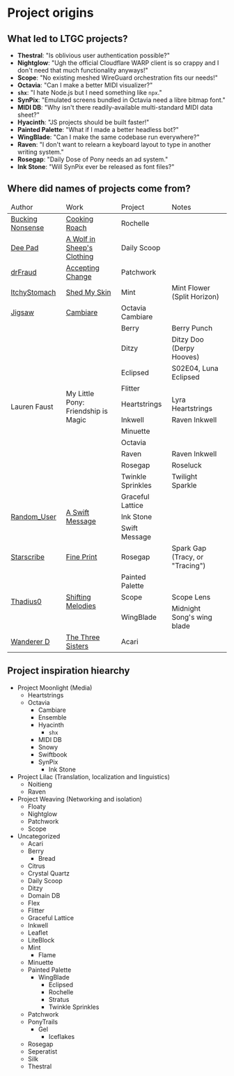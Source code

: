 # Project origins
## What led to LTGC projects?
- **Thestral**: "Is oblivious user authentication possible?"
- **Nightglow**: "Ugh the official Cloudflare WARP client is so crappy and I don't need that much functionality anyways!"
- **Scope**: "No existing meshed WireGuard orchestration fits our needs!"
- **Octavia**: "Can I make a better MIDI visualizer?"
- **`shx`**: "I hate Node.js but I need something like `npx`."
- **SynPix**: "Emulated screens bundled in Octavia need a libre bitmap font."
- **MIDI DB**: "Why isn't there readily-available multi-standard MIDI data sheet?"
- **Hyacinth**: "JS projects should be built faster!"
- **Painted Palette**: "What if I made a better headless bot?"
- **WingBlade**: "Can I make the same codebase run everywhere?"
- **Raven**: "I don't want to relearn a keyboard layout to type in another writing system."
- **Rosegap**: "Daily Dose of Pony needs an ad system."
- **Ink Stone**: "Will SynPix ever be released as font files?"

## Where did names of projects come from?
<table>
	<thead>
		<tr>
			<td>Author</td>
			<td>Work</td>
			<td>Project</td>
			<td>Notes</td>
		</tr>
	</thead>
	<tbody>
		<tr>
			<td><a href="https://www.fimfiction.net/user/165254">Bucking Nonsense</a></td>
			<td><a href="https://www.fimfiction.net/story/173495">Cooking Roach</a></td>
			<td>Rochelle</td>
			<td></td>
		</tr>
		<tr>
			<td><a href="https://www.fimfiction.net/user/45272">Dee Pad</a></td>
			<td><a href="https://www.fimfiction.net/story/55396">A Wolf in Sheep's Clothing</a></td>
			<td>Daily Scoop</td>
			<td></td>
		</tr>
		<tr>
			<td><a href="https://www.fimfiction.net/user/250016">drFraud</a></td>
			<td><a href="https://www.fimfiction.net/story/501910">Accepting Change</a></td>
			<td>Patchwork</td>
			<td></td>
		</tr>
		<tr>
			<td><a href="https://www.fimfiction.net/user/181949">ItchyStomach</a></td>
			<td><a href="https://www.fimfiction.net/story/406711">Shed My Skin</a></td>
			<td>Mint</td>
			<td>Mint Flower (Split Horizon)</td>
		</tr>
		<tr>
			<td><a href="https://www.fimfiction.net/user/237050">Jigsaw</a></td>
			<td><a href="https://www.fimfiction.net/story/282304">Cambiare</a></td>
			<td>Octavia Cambiare</td>
			<td></td>
		</tr>
		<tr>
			<td rowspan=11>Lauren Faust</td>
			<td rowspan=11>My Little Pony: Friendship is Magic</td>
			<td>Berry</td>
			<td>Berry Punch</td>
		</tr>
		<tr>
			<td>Ditzy</td>
			<td>Ditzy Doo (Derpy Hooves)</td>
		</tr>
		<tr>
			<td>Eclipsed</td>
			<td>S02E04, Luna Eclipsed</td>
		</tr>
		<tr>
			<td>Flitter</td>
			<td></td>
		</tr>
		<tr>
			<td>Heartstrings</td>
			<td>Lyra Heartstrings</td>
		</tr>
		<tr>
			<td>Inkwell</td>
			<td>Raven Inkwell</td>
		</tr>
		<tr>
			<td>Minuette</td>
			<td></td>
		</tr>
		<tr>
			<td>Octavia</td>
			<td></td>
		</tr>
		<tr>
			<td>Raven</td>
			<td>Raven Inkwell</td>
		</tr>
		<tr>
			<td>Rosegap</td>
			<td>Roseluck</td>
		</tr>
		<tr>
			<td>Twinkle Sprinkles</td>
			<td>Twilight Sparkle</td>
		</tr>
		<tr>
			<td rowspan=3><a href="https://www.fimfiction.net/user/6374">Random_User</a></td>
			<td rowspan=3><a href="https://www.fimfiction.net/story/79294">A Swift Message</a></td>
			<td>Graceful Lattice</td>
			<td></td>
		</tr>
		<tr>
			<td>Ink Stone</td>
			<td></td>
		</tr>
		<tr>
			<td>Swift Message</td>
			<td></td>
		</tr>
		<tr>
			<td><a href="https://www.fimfiction.net/user/173490">Starscribe</a></td>
			<td><a href="https://www.fimfiction.net/story/31089">Fine Print</a></td>
			<td>Rosegap</td>
			<td>Spark Gap (Tracy, or "Tracing")</td>
		</tr>
		<tr>
			<td rowspan=3><a href="https://www.fimfiction.net/user/134940">Thadius0</a></td>
			<td rowspan=3><a href="https://www.fimfiction.net/story/258497">Shifting Melodies</a></td>
			<td>Painted Palette</td>
			<td></td>
		</tr>
		<tr>
			<td>Scope</td>
			<td>Scope Lens</td>
		</tr>
		<tr>
			<td>WingBlade</td>
			<td>Midnight Song's wing blade</td>
		</tr>
		<tr>
			<td><a href="https://www.fimfiction.net/user/144">Wanderer D</a></td>
			<td><a href="https://www.fimfiction.net/story/31089">The Three Sisters</a></td>
			<td>Acari</td>
			<td></td>
		</tr>
	</tbody>
</table>

## Project inspiration hiearchy
- Project Moonlight (Media)
  - Heartstrings
  - Octavia
    - Cambiare
    - Ensemble
    - Hyacinth
      - `shx`
    - MIDI DB
    - Snowy
    - Swiftbook
    - SynPix
      - Ink Stone
- Project Lilac (Translation, localization and linguistics)
  - Noitieng
  - Raven
- Project Weaving (Networking and isolation)
  - Floaty
  - Nightglow
  - Patchwork
  - Scope
- Uncategorized
  - Acari
  - Berry
    - Bread
  - Citrus
  - Crystal Quartz
  - Daily Scoop
  - Ditzy
  - Domain DB
  - Flex
  - Flitter
  - Graceful Lattice
  - Inkwell
  - Leaflet
  - LiteBlock
  - Mint
    - Flame
  - Minuette
  - Painted Palette
    - WingBlade
      - Eclipsed
      - Rochelle
      - Stratus
      - Twinkle Sprinkles
  - Patchwork
  - PonyTrails
    - Gel
      - Iceflakes
  - Rosegap
  - Seperatist
  - Silk
  - Thestral